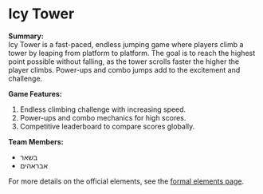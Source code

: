 # Icy Tower

**Summary:**  
Icy Tower is a fast-paced, endless jumping game where players climb a tower by leaping from platform to platform. The goal is to reach the highest point possible without falling, as the tower scrolls faster the higher the player climbs. Power-ups and combo jumps add to the excitement and challenge.

**Game Features:**  
1. Endless climbing challenge with increasing speed.
2. Power-ups and combo mechanics for high scores.
3. Competitive leaderboard to compare scores globally.

**Team Members:**  
- בשאר
- אבראהים

For more details on the official elements, see the [formal elements page](formal-elements.md).